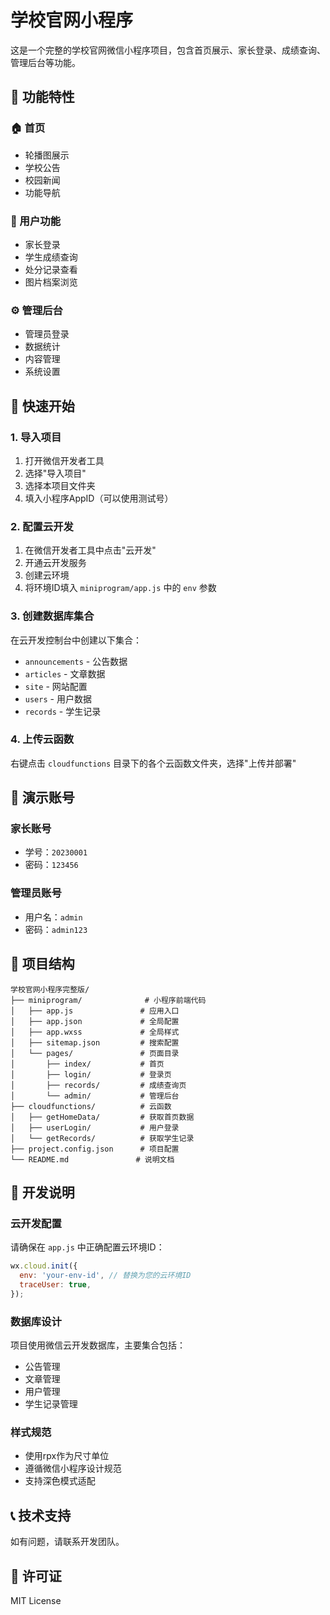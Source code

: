 # 学校官网小程序

这是一个完整的学校官网微信小程序项目，包含首页展示、家长登录、成绩查询、管理后台等功能。

## 📱 功能特性

### 🏠 首页
- 轮播图展示
- 学校公告
- 校园新闻
- 功能导航

### 👤 用户功能
- 家长登录
- 学生成绩查询
- 处分记录查看
- 图片档案浏览

### ⚙️ 管理后台
- 管理员登录
- 数据统计
- 内容管理
- 系统设置

## 🚀 快速开始

### 1. 导入项目
1. 打开微信开发者工具
2. 选择"导入项目"
3. 选择本项目文件夹
4. 填入小程序AppID（可以使用测试号）

### 2. 配置云开发
1. 在微信开发者工具中点击"云开发"
2. 开通云开发服务
3. 创建云环境
4. 将环境ID填入 `miniprogram/app.js` 中的 `env` 参数

### 3. 创建数据库集合
在云开发控制台中创建以下集合：
- `announcements` - 公告数据
- `articles` - 文章数据
- `site` - 网站配置
- `users` - 用户数据
- `records` - 学生记录

### 4. 上传云函数
右键点击 `cloudfunctions` 目录下的各个云函数文件夹，选择"上传并部署"

## 🎯 演示账号

### 家长账号
- 学号：`20230001`
- 密码：`123456`

### 管理员账号
- 用户名：`admin`
- 密码：`admin123`

## 📁 项目结构

```
学校官网小程序完整版/
├── miniprogram/              # 小程序前端代码
│   ├── app.js               # 应用入口
│   ├── app.json             # 全局配置
│   ├── app.wxss             # 全局样式
│   ├── sitemap.json         # 搜索配置
│   └── pages/               # 页面目录
│       ├── index/           # 首页
│       ├── login/           # 登录页
│       ├── records/         # 成绩查询页
│       └── admin/           # 管理后台
├── cloudfunctions/          # 云函数
│   ├── getHomeData/         # 获取首页数据
│   ├── userLogin/           # 用户登录
│   └── getRecords/          # 获取学生记录
├── project.config.json      # 项目配置
└── README.md               # 说明文档
```

## 🔧 开发说明

### 云开发配置
请确保在 `app.js` 中正确配置云环境ID：
```javascript
wx.cloud.init({
  env: 'your-env-id', // 替换为您的云环境ID
  traceUser: true,
});
```

### 数据库设计
项目使用微信云开发数据库，主要集合包括：
- 公告管理
- 文章管理
- 用户管理
- 学生记录管理

### 样式规范
- 使用rpx作为尺寸单位
- 遵循微信小程序设计规范
- 支持深色模式适配

## 📞 技术支持

如有问题，请联系开发团队。

## 📄 许可证

MIT License
